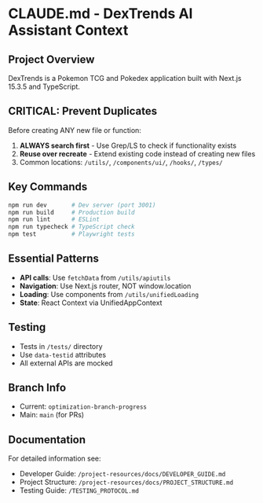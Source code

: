 # CLAUDE.md - DexTrends AI Assistant Context

## Project Overview
DexTrends is a Pokemon TCG and Pokedex application built with Next.js 15.3.5 and TypeScript.

## CRITICAL: Prevent Duplicates
Before creating ANY new file or function:
1. **ALWAYS search first** - Use Grep/LS to check if functionality exists
2. **Reuse over recreate** - Extend existing code instead of creating new files
3. Common locations: `/utils/`, `/components/ui/`, `/hooks/`, `/types/`

## Key Commands
```bash
npm run dev       # Dev server (port 3001)
npm run build     # Production build  
npm run lint      # ESLint
npm run typecheck # TypeScript check
npm test          # Playwright tests
```

## Essential Patterns
- **API calls**: Use `fetchData` from `/utils/apiutils`
- **Navigation**: Use Next.js router, NOT window.location
- **Loading**: Use components from `/utils/unifiedLoading`
- **State**: React Context via UnifiedAppContext

## Testing
- Tests in `/tests/` directory
- Use `data-testid` attributes
- All external APIs are mocked

## Branch Info
- Current: `optimization-branch-progress`
- Main: `main` (for PRs)

## Documentation
For detailed information see:
- Developer Guide: `/project-resources/docs/DEVELOPER_GUIDE.md`
- Project Structure: `/project-resources/docs/PROJECT_STRUCTURE.md`
- Testing Guide: `/TESTING_PROTOCOL.md`